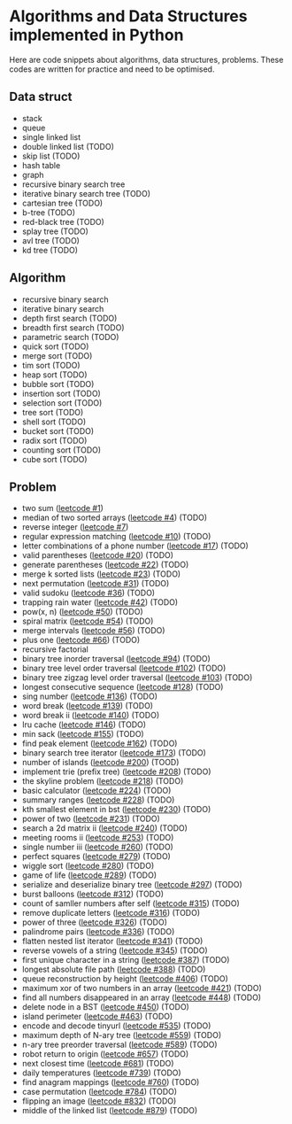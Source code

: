 # Algorithms and Data Structures implemented in Python
Here are code snippets about algorithms, data structures, problems. These codes are written for practice and need to be optimised.

## Data struct
- stack
- queue
- single linked list
- double linked list (TODO)
- skip list (TODO)
- hash table
- graph
- recursive binary search tree
- iterative binary search tree (TODO)
- cartesian tree (TODO)
- b-tree (TODO)
- red-black tree (TODO)
- splay tree (TODO)
- avl tree (TODO)
- kd tree (TODO)

## Algorithm
- recursive binary search
- iterative binary search
- depth first search (TODO)
- breadth first search (TODO)
- parametric search (TODO)
- quick sort (TODO)
- merge sort (TODO)
- tim sort (TODO)
- heap sort (TODO)
- bubble sort (TODO)
- insertion sort (TODO)
- selection sort (TODO)
- tree sort (TODO)
- shell sort (TODO)
- bucket sort (TODO)
- radix sort (TODO)
- counting sort (TODO)
- cube sort (TODO)

## Problem
- two sum ([leetcode #1](https://leetcode.com/problems/two-sum))
- median of two sorted arrays ([leetcode #4](https://leetcode.com/problems/median-of-two-sorted-arrays)) (TODO)
- reverse integer ([leetcode #7](https://leetcode.com/problems/reverse-integer))
- regular expression matching ([leetcode #10](https://leetcode.com/problems/regular-expression-matching)) (TODO)
- letter combinations of a phone number ([leetcode #17](https://leetcode.com/problems/letter-combinations-of-a-phone-number)) (TODO)
- valid parentheses ([leetcode #20](https://leetcode.com/problems/valid-parentheses)) (TODO)
- generate parentheses ([leetcode #22](https://leetcode.com/problems/generate-parentheses)) (TODO)
- merge k sorted lists ([leetcode #23](https://leetcode.com/problems/merge-k-sorted-lists)) (TODO)
- next permutation ([leetcode #31](https://leetcode.com/problems/next-permutation)) (TODO)
- valid sudoku ([leetcode #36](https://leetcode.com/problems/valid-sudoku)) (TODO)
- trapping rain water ([leetcode #42](https://leetcode.com/problems/trapping-rain-water)) (TODO)
- pow(x, n) ([leetcode #50](https://leetcode.com/problems/powx-n)) (TODO)
- spiral matrix ([leetcode #54](https://leetcode.com/problems/spiral-matrix)) (TODO)
- merge intervals ([leetcode #56](https://leetcode.com/problems/merge-intervals)) (TODO)
- plus one ([leetcode #66](https://leetcode.com/problems/plus-one)) (TODO)
- recursive factorial
- binary tree inorder traversal ([leetcode #94](https://leetcode.com/problems/binary-tree-inorder-traversal)) (TODO)
- binary tree level order traversal ([leetcode #102](https://leetcode.com/problems/binary-tree-level-order-traversal)) (TODO)
- binary tree zigzag level order traversal ([leetcode #103](https://leetcode.com/problems/binary-tree-zigzag-level-order-traversal)) (TODO)
- longest consecutive sequence ([leetcode #128](https://leetcode.com/problems/longest-consecutive-sequence)) (TODO)
- sing number ([leetcode #136](https://leetcode.com/problems/single-number)) (TODO)
- word break ([leetcode #139](https://leetcode.com/problems/word-break)) (TODO)
- word break ii ([leetcode #140](https://leetcode.com/problems/word-break-ii)) (TODO)
- lru cache ([leetcode #146](https://leetcode.com/problems/lru-cache)) (TODO)
- min sack ([leetcode #155](https://leetcode.com/problems/min-stack)) (TODO)
- find peak element ([leetcode #162](https://leetcode.com/problems/find-peak-element)) (TODO)
- binary search tree iterator ([leetcode #173](https://leetcode.com/problems/binary-search-tree-iterator)) (TODO)
- number of islands ([leetcode #200](https://leetcode.com/problems/number-of-islands)) (TOOD)
- implement trie (prefix tree) ([leetcode #208](https://leetcode.com/problems/implement-trie-prefix-tree)) (TODO)
- the skyline problem ([leetcode #218](https://leetcode.com/problems/the-skyline-problem)) (TODO)
- basic calculator ([leetcode #224](https://leetcode.com/problems/basic-calculator)) (TODO)
- summary ranges ([leetcode #228](https://leetcode.com/problems/summary-ranges)) (TODO)
- kth smallest element in bst ([leetcode #230](https://leetcode.com/problems/kth-smallest-element-in-a-bst)) (TODO)
- power of two ([leetcode #231](https://leetcode.com/problems/power-of-two)) (TODO)
- search a 2d matrix ii ([leetcode #240](https://leetcode.com/problems/search-a-2d-matrix-ii)) (TODO)
- meeting rooms ii ([leetcode #253](https://leetcode.com/problems/meeting-rooms-ii)) (TODO)
- single number iii ([leetcode #260](https://leetcode.com/problems/single-number-iii)) (TODO)
- perfect squares ([leetcode #279](https://leetcode.com/problems/perfect-squares)) (TODO)
- wiggle sort ([leetcode #280](https://leetcode.com/problems/wiggle-sort)) (TODO)
- game of life ([leetcode #289](https://leetcode.com/problems/game-of-life)) (TODO)
- serialize and deserialize binary tree ([leetcode #297](https://leetcode.com/problems/serialize-and-deserialize-binary-tree)) (TODO)
- burst balloons ([leetcode #312](https://leetcode.com/problems/burst-balloons)) (TODO)
- count of samller numbers after self ([leetcode #315](https://leetcode.com/problems/count-of-smaller-numbers-after-self)) (TODO)
- remove duplicate letters ([leetcode #316](https://leetcode.com/problems/remove-duplicate-letters)) (TODO)
- power of three ([leetcode #326](https://leetcode.com/problems/power-of-three)) (TODO)
- palindrome pairs ([leetcode #336](https://leetcode.com/problems/palindrome-pairs)) (TODO)
- flatten nested list iterator ([leetcode #341](https://leetcode.com/problems/flatten-nested-list-iterator)) (TODO)
- reverse vowels of a string ([leetcode #345](https://leetcode.com/problems/reverse-vowels-of-a-string)) (TODO)
- first unique character in a string ([leetcode #387](https://leetcode.com/problems/first-unique-character-in-a-string)) (TODO)
- longest absolute file path ([leetcode #388](https://leetcode.com/problems/longest-absolute-file-path)) (TODO)
- queue reconstruction by height ([leetcode #406](https://leetcode.com/problems/queue-reconstruction-by-height)) (TODO)
- maximum xor of two numbers in an array ([leetcode #421](https://leetcode.com/problems/maximum-xor-of-two-numbers-in-an-array)) (TODO)
- find all numbers disappeared in an array ([leetcode #448](https://leetcode.com/problems/find-all-numbers-disappeared-in-an-array)) (TODO)
- delete node in a BST ([leetcode #450](https://leetcode.com/problems/delete-node-in-a-bst)) (TODO)
- island perimeter ([leetcode #463](https://leetcode.com/problems/island-perimeter)) (TODO)
- encode and decode tinyurl ([leetcode #535](https://leetcode.com/problems/encode-and-decode-tinyurl)) (TODO)
- maximum depth of N-ary tree ([leetcode #559](https://leetcode.com/problems/maximum-depth-of-n-ary-tree)) (TODO)
- n-ary tree preorder traversal ([leetcode #589](https://leetcode.com/problems/n-ary-tree-preorder-traversal)) (TODO)
- robot return to origin ([leetcode #657](https://leetcode.com/problems/robot-return-to-origin)) (TODO)
- next closest time ([leetcode #681](https://leetcode.com/problems/next-closest-time)) (TODO)
- daily temperatures ([leetcode #739](https://leetcode.com/problems/daily-temperatures)) (TODO)
- find anagram mappings ([leetcode #760](https://leetcode.com/problems/find-anagram-mappings)) (TODO)
- case permutation ([leetcode #784](https://leetcode.com/problems/letter-case-permutation)) (TODO)
- flipping an image ([leetcode #832](https://leetcode.com/problems/flipping-an-image)) (TODO)
- middle of the linked list ([leetcode #879](https://leetcode.com/problems/profitable-schemes)) (TODO)

